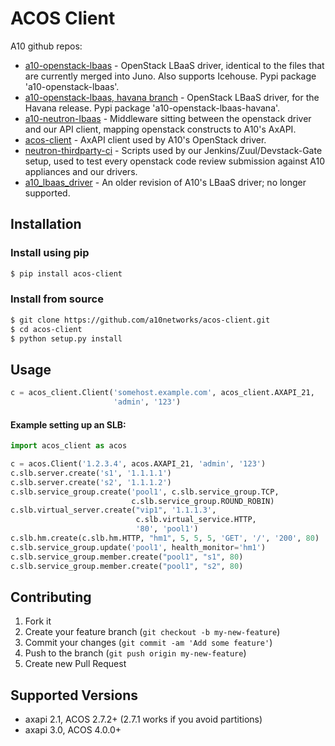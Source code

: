 # ACOS Client

A10 github repos:

- [a10-openstack-lbaas](https://github.com/a10networks/a10-openstack-lbaas) - OpenStack LBaaS driver, 
identical to the files that are currently merged into Juno.  Also supports Icehouse.  Pypi package 
'a10-openstack-lbaas'.
- [a10-openstack-lbaas, havana branch](https://github.com/a10networks/a10-openstack-lbaas/tree/havana) - OpenStack 
LBaaS driver, for the Havana release.  Pypi package 'a10-openstack-lbaas-havana'.
- [a10-neutron-lbaas](https://github.com/a10networks/a10-neutron-lbaas) - Middleware sitting between the 
openstack driver and our API client, mapping openstack constructs to A10's AxAPI.
- [acos-client](https://github.com/a10networks/acos-client) - AxAPI client used by A10's OpenStack driver.
- [neutron-thirdparty-ci](https://github.com/a10networks/neutron-thirdparty-ci) - Scripts used by 
our Jenkins/Zuul/Devstack-Gate setup, used to test every openstack code review submission against 
A10 appliances and our drivers.
- [a10_lbaas_driver](https://github.com/a10networks/a10_lbaas_driver) - An older revision of A10's 
LBaaS driver; no longer supported.

## Installation

### Install using pip

```sh
$ pip install acos-client
```

### Install from source

```sh
$ git clone https://github.com/a10networks/acos-client.git
$ cd acos-client
$ python setup.py install
```

## Usage

```python
c = acos_client.Client('somehost.example.com', acos_client.AXAPI_21,
                       'admin', '123')
```

#### Example setting up an SLB:

```python
import acos_client as acos

c = acos.Client('1.2.3.4', acos.AXAPI_21, 'admin', '123')
c.slb.server.create('s1', '1.1.1.1')
c.slb.server.create('s2', '1.1.1.2')
c.slb.service_group.create('pool1', c.slb.service_group.TCP,
                           c.slb.service_group.ROUND_ROBIN)
c.slb.virtual_server.create("vip1", '1.1.1.3',
                            c.slb.virtual_service.HTTP,
                            '80', 'pool1')
c.slb.hm.create(c.slb.hm.HTTP, "hm1", 5, 5, 5, 'GET', '/', '200', 80)
c.slb.service_group.update('pool1', health_monitor='hm1')
c.slb.service_group.member.create("pool1", "s1", 80)
c.slb.service_group.member.create("pool1", "s2", 80)
```

## Contributing

1. Fork it
2. Create your feature branch (`git checkout -b my-new-feature`)
3. Commit your changes (`git commit -am 'Add some feature'`)
4. Push to the branch (`git push origin my-new-feature`)
5. Create new Pull Request

## Supported Versions

  * axapi 2.1, ACOS 2.7.2+ (2.7.1 works if you avoid partitions)
  * axapi 3.0, ACOS 4.0.0+

